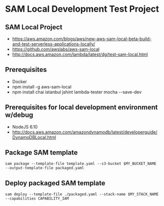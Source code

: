 # SAM Local Development Test Project

## SAM Local Project
* https://aws.amazon.com/blogs/aws/new-aws-sam-local-beta-build-and-test-serverless-applications-locally/
* https://github.com/awslabs/aws-sam-local
* http://docs.aws.amazon.com/lambda/latest/dg/test-sam-local.html

## Prerequisites
* Docker
* npm install -g aws-sam-local
* npm install chai istanbul jshint lambda-tester mocha --save-dev

## Prerequisites for local development environment w/debug
* NodeJS 6.10
* http://docs.aws.amazon.com/amazondynamodb/latest/developerguide/DynamoDBLocal.html

## Package SAM template
    sam package --template-file template.yaml --s3-bucket $MY_BUCKET_NAME --output-template-file packaged.yaml

## Deploy packaged SAM template
    sam deploy --template-file ./packaged.yaml --stack-name $MY_STACK_NAME --capabilities CAPABILITY_IAM